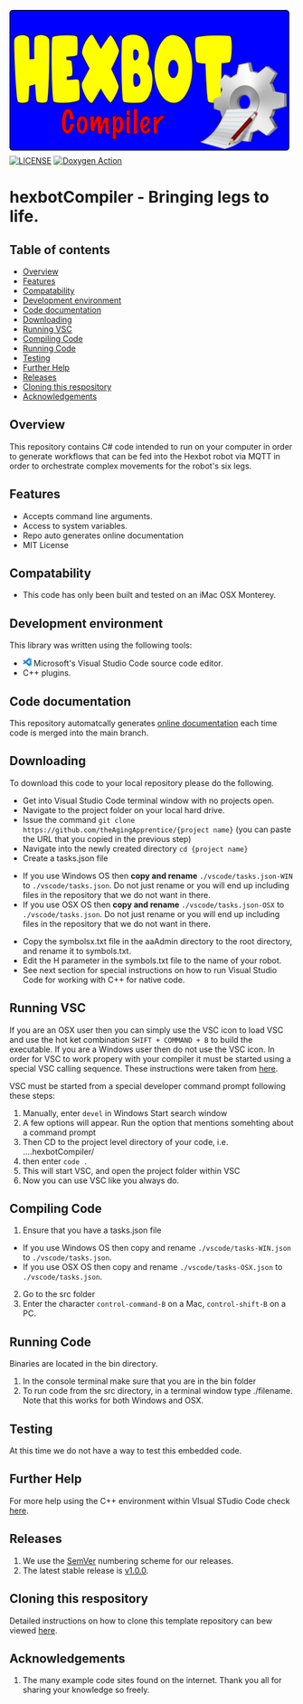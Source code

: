 ![Hexbot compiler logo](https://github.com/theAgingApprentice/hexbotCompiler/blob/main/img/compilerBanner.png)
[![LICENSE](https://img.shields.io/badge/license-MIT-blue.svg)](https://raw.githubusercontent.com/mmistakes/minimal-mistakes/master/LICENSE)
[![Doxygen Action](https://github.com/theAgingApprentice/aaChip/actions/workflows/main.yml/badge.svg?event=push)](https://github.com/theAgingApprentice/aaChip/actions/workflows/main.yml)

# hexbotCompiler - Bringing legs to life.

## Table of contents
* [Overview](#Overview)
* [Features](#Features)
* [Compatability](#Compatability)
* [Development environment](#Development-environment)
* [Code documentation](#Code-documentation)
* [Downloading](#Downloading)
* [Running VSC](#Running-VSC)
* [Compiling Code](#Compiling-Code)
* [Running Code](#Running-Code)
* [Testing](#Testing)
* [Further Help](#Further-Help)
* [Releases](#Releases)
* [Cloning this respository](#Cloning-this-respository)
* [Acknowledgements](#Acknowledgements)

## Overview

This repository contains C# code intended to run on your computer in order to generate workflows
that can be fed into the Hexbot robot via MQTT in order to orchestrate complex movements for the
robot's six legs.

## Features

* Accepts command line arguments.
* Access to system variables.
* Repo auto generates online documentation
* MIT License

## Compatability 

* This code has only been built and tested on an iMac OSX Monterey. 

## Development environment

This library was written using the following tools:
* [<img src="/img/vscLogo.png" width="15" height="15">](https://code.visualstudio.com/docs) 
Microsoft's Visual Studio Code source code editor. 
* C++ plugins.

## Code documentation

This repository automatcally generates 
[online documentation](https://theagingapprentice.github.io/hexbotCompiler/html/index.html) 
each time code is merged into the main branch.

## Downloading

To download this code to your local repository please do the following. 
 
- Get into Visual Studio Code terminal window with no projects open.
- Navigate to the project folder on your local hard drive.
- Issue the command `git clone https://github.com/theAgingApprentice/{project name}` (you can paste the URL that you copied in the previous step)
- Navigate into the newly created directory `cd {project name}`
- Create a tasks.json file
 * If you use Windows OS then **copy and rename** ```./vscode/tasks.json-WIN``` to ```./vscode/tasks.json```. Do not just rename or you will end up including files in the repository that we do not want in there.
 * If you use OSX OS then **copy and rename** ```./vscode/tasks.json-OSX``` to ```./vscode/tasks.json```. Do not just rename or you will end up including files in the repository that we do not want in there.  
- Copy the symbolsx.txt file in the aaAdmin directory to the root directory, and rename it to symbols.txt.
- Edit the H parameter in the symbols.txt file to the name of your robot.
- See next section for special instructions on how to run Visual Studio Code for working with C++ for native code.

## Running VSC

If you are an OSX user then you can simply use the VSC icon to load VSC and use the hot ket combination `SHIFT + COMMAND + B` to build the executable. If you are a Windows user then do not use the VSC icon. In order for VSC to work propery with your compiler it must be started using a special VSC calling sequence. These instructions were taken from [here](https://code.visualstudio.com/docs/cpp/config-msvc).

VSC must be started from a special developer command prompt following these steps:

1. Manually, enter `devel` in Windows Start search window
2. A few options will appear. Run the option that mentions somehting about a command prompt
3. Then CD to the project level directory of your code, i.e. ....hexbotCompiler/
4. then enter `code .`
5. This will start VSC, and open the project folder within VSC
6. Now you can use VSC like you always do.

## Compiling Code 

1. Ensure that you have a tasks.json file
 * If you use Windows OS then copy and rename ```./vscode/tasks-WIN.json``` to ```./vscode/tasks.json```. 
 * If you use OSX OS then copy and rename ```./vscode/tasks-OSX.json``` to ```./vscode/tasks.json```.    
2. Go to the src folder
3. Enter the character `control-command-B` on a Mac, `control-shift-B` on a PC.

## Running Code

Binaries are located in the bin directory.

1. In the console terminal make sure that you are in the bin folder
2. To run code from the src directory, in a terminal window type ./filename. Note that this works for both Windows and OSX.  

## Testing

At this time we do not have a way to test this embedded code.

## Further Help

For more help using the C++ environment within VIsual STudio Code check [here](https://code.visualstudio.com/docs/cpp/config-clang-mac).
## Releases

1. We use the [SemVer](http://semver.org/) numbering scheme for our releases. 
2. The latest stable release is [v1.0.0](https://github.com/theAgingApprentice/underwear/releases/tag/v1.0.0).

## Cloning this respository

Detailed instructions on how to clone this template repository can bew viewed [here](./aaAdmin/newRepoTodo.md).

## Acknowledgements

1. The many example code sites found on the internet. Thank you all for sharing your knowledge so freely.
